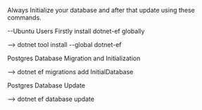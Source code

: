 Always Initialize your database and after that update using these commands.

--Ubuntu Users
Firstly install dotnet-ef globally

--> dotnet tool install --global dotnet-ef

Postgres Database Migration and Initialization

--> dotnet ef migrations add InitialDatabase

Postgres Database Update

--> dotnet ef database update